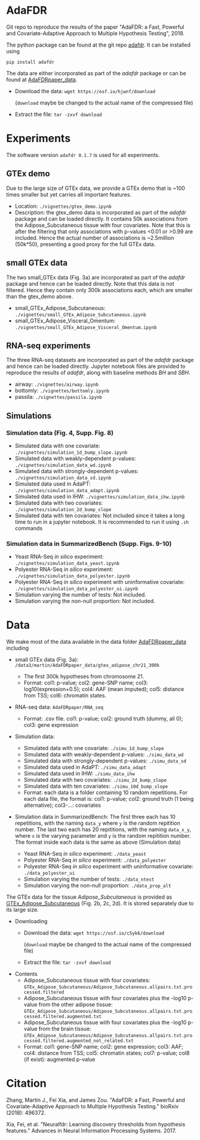 # AdaFDR

Git repo to reproduce the results of the paper "AdaFDR: a Fast, Powerful and Covariate-Adaptive Approach to Multiple Hypothesis Testing", 2018.

The python package can be found at the git repo [adafdr](https://github.com/martinjzhang/adafdr). It can be 
installed using 

```
pip install adafdr
```

The data are either incorporated as part of the *adafdr* package or can be found at [AdaFDRpaper_data](https://osf.io/hjwnf/).
- Download the data: `wget https://osf.io/hjwnf/download`
  
  (`download` maybe be changed to the actual name of the compressed file)  
- Extract the file: `tar -zxvf download`

# Experiments
The software version `adafdr 0.1.7` is used for all experiments.
## GTEx demo
Due to the large size of GTEx data, we provide a GTEx demo that is ~100 times smaller but yet carries all important features. 
- Location: `./vignettes/gtex_demo.ipynb`
- Description: the gtex_demo data is incorporated as part of the *adafdr* package and can be loaded directly. It 
  contains 50k associations from the Adipose_Subcutaneous tissue with four covariates. Note that this is after 
  the filtering that only  associations with p-values <0.01 or >0.99 are included.
  Hence the actual number of associations is ~2.5million (50k*50), presenting a good proxy for the full GTEx data. 

## small GTEx data
The two small_GTEx data (Fig. 3a) are incorporated as part of the *adafdr* package and hence can be loaded directly.
Note that this data is not filtered. Hence they contain only 300k associations each, which are smaller than the 
gtex_demo above.
- small_GTEx_Adipose_Subcutaneous: `./vignettes/small_GTEx_Adipose_Subcutaneous.ipynb`
- small_GTEx_Adipose_Visceral_Omentum: `./vignettes/small_GTEx_Adipose_Visceral_Omentum.ipynb`

## RNA-seq experiments
The three RNA-seq datasets are incorporated as part of the *adafdr* package and hence can be loaded directly. 
Jupyter notebook files are provided to reproduce the results of *adafdr*, along with baseline methods *BH* and *SBH*.
- airway: `./vignettes/airway.ipynb`
- bottomly: `./vignettes/bottomly.ipynb`
- passila: `./vignettes/passila.ipynb`

<!--### R methods -->

## Simulations
### Simulation data (Fig. 4, Supp. Fig. 8)
- Simulated data with one covariate: `./vignettes/simulation_1d_bump_slope.ipynb`
- Simulated data with weakly-dependent p-values: `./vignettes/simulation_data_wd.ipynb`
- Simulated data with strongly-dependent p-values: `./vignettes/simulation_data_sd.ipynb`
- Simulated data used in AdaPT: `./vignettes/simulation_data_adapt.ipynb`
- Simulated data used in IHW: `./vignettes/simulation_data_ihw.ipynb`
- Simulated data with two covariates: `./vignettes/simulation_2d_bump_slope`
- Simulated data with ten covariates: Not included since it takes a long time to run in a jupyter notebook. It is recommended 
  to run it using `.sh` commands

### Simulation data in SummarizedBench (Supp. Figs. 9-10)
- Yeast RNA-Seq *in silico* experiment: `./vignettes/simulation_data_yeast.ipynb`
- Polyester RNA-Seq *in silico* experiment: `./vignettes/simulation_data_polyester.ipynb`
- Polyester RNA-Seq *in silico* experiment with uninformative covariate: `./vignettes/simulation_data_polyester_ui.ipynb`
- Simulation varying the number of tests: Not included.
- Simulation varying the non-null proportion: Not included.

<!--## GTEx data
### Python methods 
Only the GTEx data for the two adipose tissues are provided, which can be downloaded from `...`
### R methods
## Comparison with MuTHER data -->


# Data
We make most of the data available in the data folder [AdaFDRpaper_data](https://osf.io/hjwnf/) including
  
- small GTEx data (Fig. 3a): `/data3/martin/AdaFDRpaper_data/gtex_adipose_chr21_300k`
  - The first 300k hypotheses from chromosome 21.
  - Format: col1: p-value; col2: gene-SNP name; col3: log10(expression+0.5); col4: AAF (mean imputed);
    col5: distance from TSS; col6: chromatin states.
    
- RNA-seq data: `AdaFDRpaper/RNA_seq` 
  - Format: .csv file. col1: p-value; col2: ground truth (dummy, all 0); col3: gene expression

- Simulation data:  
  - Simulated data with one covariate: `./simu_1d_bump_slope`
  - Simulated data with weakly-dependent p-values: `./simu_data_wd`
  - Simulated data with strongly-dependent p-values: `./simu_data_sd`
  - Simulated data used in AdaPT: `./simu_data_adapt`
  - Simulated data used in IHW: `./simu_data_ihw`
  - Simulated data with two covariates: `./simu_2d_bump_slope`
  - Simulated data with ten covariates: `./simu_10d_bump_slope`
   - Format: each data is a folder containing 10 random repetitions. For each data file, the format is: col1: p-value;
    col2: ground truth (1 being alternative); col3-...: covariates

- Simulation data in SummarizedBench: The first three each has 10 repetitions, with the naming `data_y` where 
  `y` is the random repitition number. The last two each has 20 repititions, 
  with the naming `data_x_y`, where `x` is the varying parameter and `y` is the random repitition number.
  The format inside each data is the same as above (Simulation data)
  - Yeast RNA-Seq *in silico* experiment: `./data_yeast` 
  - Polyester RNA-Seq *in silico* experiment: `./data_polyester` 
  - Polyester RNA-Seq *in silico* experiment with uninformative covariate: `./data_polyester_ui` 
  - Simulation varying the number of tests: `./data_ntest` 
  - Simulation varying the non-null proportion: `./data_prop_alt` 
  
The GTEx data for the tissue *Adipose_Subcutaneous* is provided as [GTEx_Adipose_Subcutaneous](https://osf.io/c5yk6/) (Fig. 2b, 2c, 2d). It is stored separately due to its large size. 
- Downloading
  - Download the data: `wget https://osf.io/c5yk6/download`
    
    (`download` maybe be changed to the actual name of the compressed file)
  - Extract the file: `tar -zxvf download` 
- Contents
  - Adipose_Subcutaneous tissue with four covariates: 
  `GTEx_Adipose_Subcutaneous/Adipose_Subcutaneous.allpairs.txt.processed.filtered`
  - Adipose_Subcutaneous tissue with four covariates plus the -log10 p-value from the other adipose tissue: 
  `GTEx_Adipose_Subcutaneous/Adipose_Subcutaneous.allpairs.txt.processed.filtered.augmented.txt`
  - Adipose_Subcutaneous tissue with four covariates plus the -log10 p-value from the brain tissue: 
  `GTEx_Adipose_Subcutaneous/Adipose_Subcutaneous.allpairs.txt.processed.filtered.augmented_not_related.txt`
  - Format: col1: gene-SNP name; col2: gene expression; col3: AAF; col4: distance from TSS; 
    col5: chromatin states; col7: p-value; col8 (if exist): augmented p-value
# Citation 
Zhang, Martin J., Fei Xia, and James Zou. "AdaFDR: a Fast, Powerful and Covariate-Adaptive Approach to Multiple Hypothesis Testing." bioRxiv (2018): 496372.

Xia, Fei, et al. "Neuralfdr: Learning discovery thresholds from hypothesis features." Advances in Neural Information Processing Systems. 2017.
